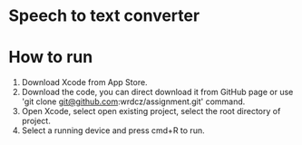 # Speech to text converter

# How to run

1. Download Xcode from App Store.
2. Download the code, you can direct download it from GitHub page or use 'git clone git@github.com:wrdcz/assignment.git' command.
3. Open Xcode, select open existing project, select the root directory of project.
4. Select a running device and press cmd+R to run.
